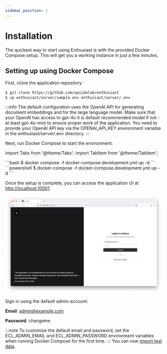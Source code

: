 ```yaml
---
sidebar_position: 1
---
```


# Installation

The quickest way to start using Enthusiast is with the provided Docker Compose setup. This will get you a working instance in just a few minutes.

## Setting up using Docker Compose

First, clone the application repository:

```shell
$ git clone https://github.com/upsidelab/enthusiast
$ cp enthusiast/server/sample.env enthusiast/server/.env
```

:::info
The default configuration uses the OpenAI API for generating document embeddings and for the large language model. Make sure that your OpenAI has access to gpt-4o it is default recommended model if not - at least gpt-4o-mini to ensure proper work of the application.
You need to provide your OpenAI API key via the OPENAI_API_KEY environment variable in the enthusiast/server/.env directory.
:::

Next, run Docker Compose to start the environment:

import Tabs from '@theme/Tabs';
import TabItem from '@theme/TabItem';

<Tabs>
  <TabItem value="macos-linux" label="macOS/Linux" default>
    ```bash
    $ docker compose -f docker-compose.development.yml up -d
    ```
  </TabItem>
  <TabItem value="windows" label="Windows">
    ```powershell
    $ docker-compose -f docker-compose.development.yml up -d
    ```
  </TabItem>
</Tabs>


Once the setup is complete, you can access the application UI at [http://localhost:10001](http://localhost:10001).

![Login using the default credentials](./img/installation-login.png)

Sign in using the default admin account:

**Email**: admin@example.com

**Password**: changeme

:::note
To customize the default email and password, set the ECL_ADMIN_EMAIL and ECL_ADMIN_PASSWORD environment variables when running Docker Compose for the first time.
:::
You can now [import test data](/tools/enthusiast/docs/getting-started/import-test-data).
